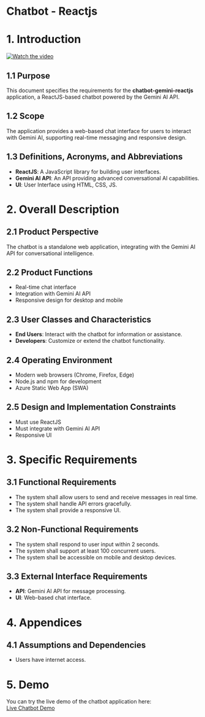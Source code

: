# Chatbot - Reactjs
# 1. Introduction
[![Watch the video](https://img.youtube.com/vi/pwj1wfGj67s/0.jpg)](https://www.youtube.com/watch?v=pwj1wfGj67s)

## 1.1 Purpose
This document specifies the requirements for the **chatbot-gemini-reactjs** application, a ReactJS-based chatbot powered by the Gemini AI API.

## 1.2 Scope
The application provides a web-based chat interface for users to interact with Gemini AI, supporting real-time messaging and responsive design.

## 1.3 Definitions, Acronyms, and Abbreviations
- **ReactJS**: A JavaScript library for building user interfaces.
- **Gemini AI API**: An API providing advanced conversational AI capabilities.
- **UI**: User Interface using HTML, CSS, JS.

# 2. Overall Description

## 2.1 Product Perspective
The chatbot is a standalone web application, integrating with the Gemini AI API for conversational intelligence.

## 2.2 Product Functions
- Real-time chat interface  
- Integration with Gemini AI API  
- Responsive design for desktop and mobile

## 2.3 User Classes and Characteristics
- **End Users**: Interact with the chatbot for information or assistance.  
- **Developers**: Customize or extend the chatbot functionality.

## 2.4 Operating Environment
- Modern web browsers (Chrome, Firefox, Edge)  
- Node.js and npm for development  
- Azure Static Web App (SWA)

## 2.5 Design and Implementation Constraints
- Must use ReactJS  
- Must integrate with Gemini AI API  
- Responsive UI

# 3. Specific Requirements

## 3.1 Functional Requirements
- The system shall allow users to send and receive messages in real time.  
- The system shall handle API errors gracefully.  
- The system shall provide a responsive UI.

## 3.2 Non-Functional Requirements
- The system shall respond to user input within 2 seconds.  
- The system shall support at least 100 concurrent users.  
- The system shall be accessible on mobile and desktop devices.

## 3.3 External Interface Requirements
- **API**: Gemini AI API for message processing.  
- **UI**: Web-based chat interface.

# 4. Appendices

## 4.1 Assumptions and Dependencies
- Users have internet access.

# 5. Demo

You can try the live demo of the chatbot application here:  
[Live Chatbot Demo](https://red-meadow-0be088300.1.azurestaticapps.net/)
